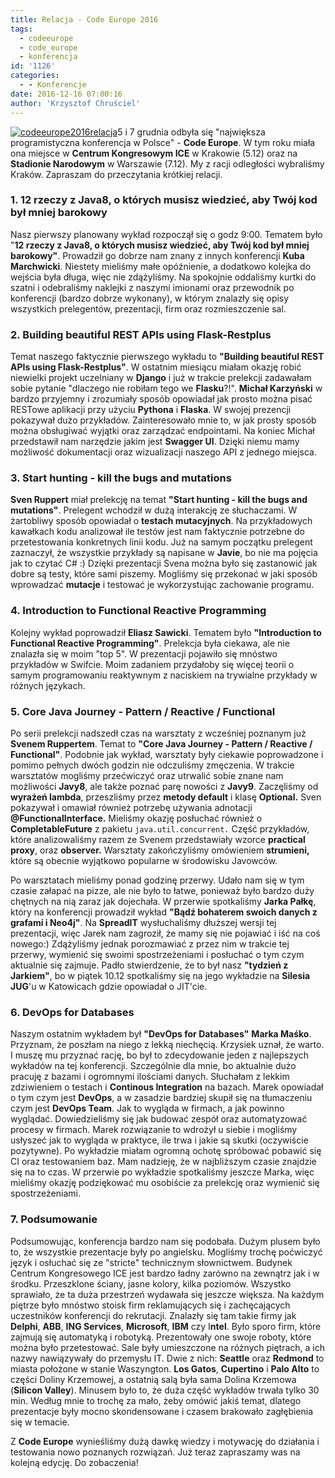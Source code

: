 ```yaml
---
title: Relacja - Code Europe 2016
tags:
  - codeeurope
  - code_europe
  - konferencja
id: '1126'
categories:
  - - Konferencje
date: 2016-12-16 07:00:16
author: 'Krzysztof Chruściel'
---
```


[![codeeurope2016relacja](http://codecouple.pl/wp-content/uploads/2016/12/CodeEurope2016Relacja.png)](http://codecouple.pl/wp-content/uploads/2016/12/CodeEurope2016Relacja.png)5 i 7 grudnia odbyła się "największa programistyczna konferencja w Polsce" - **Code Europe**. W tym roku miała ona miejsce w **Centrum Kongresowym ICE** w Krakowie (5.12) oraz na **Stadionie Narodowym** w Warszawie (7.12). My z racji odległości wybraliśmy Kraków. Zapraszam do przeczytania krótkiej relacji.
<!-- more -->
### **1\. 12 rzeczy z Java8, o których musisz wiedzieć, aby Twój kod był mniej barokowy**

Nasz pierwszy planowany wykład rozpoczął się o godz 9:00. Tematem było "**12 rzeczy z Java8, o których musisz wiedzieć, aby Twój kod był mniej barokowy"**. Prowadził go dobrze nam znany z innych konferencji **Kuba Marchwicki**. Niestety mieliśmy małe opóźnienie, a dodatkowo kolejka do wejścia była długa, więc nie zdążyliśmy. Na spokojnie oddaliśmy kurtki do szatni i odebraliśmy naklejki z naszymi imionami oraz przewodnik po konferencji (bardzo dobrze wykonany), w którym znalazły się opisy wszystkich prelegentów, prezentacji, firm oraz rozmieszczenie sal.

### **2\. **Building beautiful REST APIs using Flask-Restplus****

Temat naszego faktycznie pierwszego wykładu to **"Building beautiful REST APIs using Flask-Restplus"**. W ostatnim miesiącu miałam okazję robić niewielki projekt uczelniany w **Django** i już w trakcie prelekcji zadawałam sobie pytanie "dlaczego nie robiłam tego we **Flasku**?!". **Michał Karzyński** w bardzo przyjemny i zrozumiały sposób opowiadał jak prosto można pisać RESTowe aplikacji przy użyciu **Pythona** i **Flaska**. W swojej prezencji pokazywał dużo przykładów. Zainteresowało mnie to, w jak prosty sposób można obsługiwać wyjątki oraz zarządzać endpointami. Na koniec Michał przedstawił nam narzędzie jakim jest **Swagger UI**. Dzięki niemu mamy możliwość dokumentacji oraz wizualizacji naszego API z jednego miejsca.

### **3\. **Start hunting - kill the bugs and mutations****

**Sven Ruppert** miał prelekcję na temat **"Start hunting - kill the bugs and mutations"**. Prelegent wchodził w dużą interakcję ze słuchaczami. W żartobliwy sposób opowiadał o **testach mutacyjnych**. Na przykładowych kawałkach kodu analizował ile testów jest nam faktycznie potrzebne do przetestowania konkretnych linii kodu. Już na samym początku prelegent zaznaczył, że wszystkie przykłady są napisane w **Javie**, bo nie ma pojęcia jak to czytać C# :) Dzięki prezentacji Svena można było się zastanowić jak dobre są testy, które sami piszemy. Mogliśmy się przekonać w jaki sposób wprowadzać **mutacje** i testować je wykorzystując zachowanie programu.

### **4\. **Introduction to Functional Reactive Programming****

Kolejny wykład poprowadził **Eliasz Sawicki**. Tematem było **"Introduction to Functional Reactive Programming"**. Prelekcja była ciekawa, ale nie znalazła się w moim "top 5". W prezentacji pojawiło się mnóstwo przykładów w Swifcie. Moim zadaniem przydałoby się więcej teorii o samym programowaniu reaktywnym z naciskiem na trywialne przykłady w różnych językach.

### **5\. **Core Java Journey - Pattern / Reactive / Functional****

Po serii prelekcji nadszedł czas na warsztaty z wcześniej poznanym już **Svenem Ruppertem**. Temat to **"Core Java Journey - Pattern / Reactive / Functional"**. Podobnie jak wykład, warsztaty były ciekawie poprowadzone i pomimo pełnych dwóch godzin nie odczuliśmy zmęczenia. W trakcie warsztatów mogliśmy przećwiczyć oraz utrwalić sobie znane nam możliwości **Javy8**, ale także poznać parę nowości z **Javy9**. Zaczęliśmy od **wyrażeń lambda**, przeszliśmy przez **metody default** i  klasę **Optional.** Sven pokazywał i omawiał również potrzebę używania adnotacji **@FunctionalInterface.** Mieliśmy okazję posłuchać również o **CompletableFuture** z pakietu `java.util.concurrent.` Część przykładów, które analizowaliśmy razem ze Svenem przedstawiały wzorce **practical proxy**, oraz **observer.** Warsztaty zakończyliśmy omówieniem **strumieni,** które są obecnie wyjątkowo popularne w środowisku Javowców.

Po warsztatach mieliśmy ponad godzinę przerwy. Udało nam się w tym czasie załapać na pizze, ale nie było to łatwe, ponieważ było bardzo duży chętnych na nią zaraz jak dojechała. W przerwie spotkaliśmy **Jarka Pałkę**, który na konferencji prowadził wykład **"Bądź bohaterem swoich danych z grafami i Neo4j"**. Na **SpreadIT** wysłuchaliśmy dłuższej wersji tej prezentacji, więc Jarek nam zagroził, że mamy się nie pojawiać i iść na coś nowego:) Zdążyliśmy jednak porozmawiać z przez nim w trakcie tej przerwy, wymienić się swoimi spostrzeżeniami i posłuchać o tym czym aktualnie się zajmuje. Padło stwierdzenie, że to był nasz **"tydzień z Jarkiem"**, bo w piątek 10.12 spotkaliśmy się na jego wykładzie na **Silesia JUG**'u w Katowicach gdzie opowiadał o JIT'cie.

### **6\. **DevOps for Databases****

Naszym ostatnim wykładem był **"DevOps for Databases"** **Marka Maśko**. Przyznam, że poszłam na niego z lekką niechęcią. Krzysiek uznał, że warto. I muszę mu przyznać rację, bo był to zdecydowanie jeden z najlepszych wykładów na tej konferencji. Szczególnie dla mnie, bo aktualnie dużo pracuję z bazami i ogromnymi ilościami danych. Słuchałam z lekkim zdziwieniem o testach i **Continous Integration** na bazach. Marek opowiadał o tym czym jest **DevOps**, a w zasadzie bardziej skupił się na tłumaczeniu czym jest **DevOps Team**. Jak to wygląda w firmach, a jak powinno wyglądać. Dowiedzieliśmy się jak budować zespół oraz automatyzować procesy w firmach. Marek rozwiązanie to wdrożył u siebie i mogliśmy usłyszeć jak to wygląda w praktyce, ile trwa i jakie są skutki (oczywiście pozytywne). Po wykładzie miałam ogromną ochotę spróbować pobawić się CI oraz testowaniem baz. Mam nadzieję, że w najbliższym czasie znajdzie się na to czas. W przerwie po wykładzie spotkaliśmy jeszcze Marka, więc mieliśmy okazję podziękować mu osobiście za prelekcję oraz wymienić się spostrzeżeniami.

### **7. Podsumowanie**

Podsumowując, konferencja bardzo nam się podobała. Dużym plusem było to, że wszystkie prezentacje były po angielsku. Mogliśmy trochę poćwiczyć język i osłuchać się ze "stricte" technicznym słownictwem. Budynek Centrum Kongresowego ICE jest bardzo ładny zarówno na zewnątrz jak i w środku. Przeszklone ściany, jasne kolory, kilka poziomów. Wszystko sprawiało, że ta duża przestrzeń wydawała się jeszcze większa. Na każdym piętrze było mnóstwo stoisk firm reklamujących się i zachęcających uczestników konferencji do rekrutacji. Znalazły się tam takie firmy jak **Delphi**, **ABB**, **ING Services**, **Microsoft**, **IBM** czy I**ntel**. Było sporo firm, które zajmują się automatyką i robotyką. Prezentowały one swoje roboty, które można było przetestować. Sale były umieszczone na różnych piętrach, a ich nazwy nawiązywały do przemysłu IT. Dwie z nich: **Seattle** oraz **Redmond** to miasta położone w stanie Waszyngton. **Los Gatos**, **Cupertino** i **Palo Alto** to części Doliny Krzemowej, a ostatnią salą była sama Dolina Krzemowa (**Silicon Valley**). Minusem było to, że duża część wykładów trwała tylko 30 min. Według mnie to trochę za mało, żeby omówić jakiś temat, dlatego prezentacje były mocno skondensowane i czasem brakowało zagłębienia się w temacie.

Z **Code Europe** wynieśliśmy dużą dawkę wiedzy i motywację do działania i testowania nowo poznanych rozwiązań. Już teraz zapraszamy was na kolejną edycję. Do zobaczenia!